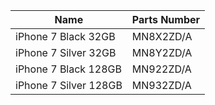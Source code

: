 |Name                  |Parts Number   |
|----------------------|---------------|
|iPhone 7 Black 32GB   |MN8X2ZD/A      |
|iPhone 7 Silver 32GB  |MN8Y2ZD/A      |
|iPhone 7 Black 128GB  |MN922ZD/A      |
|iPhone 7 Silver 128GB |MN932ZD/A      |
